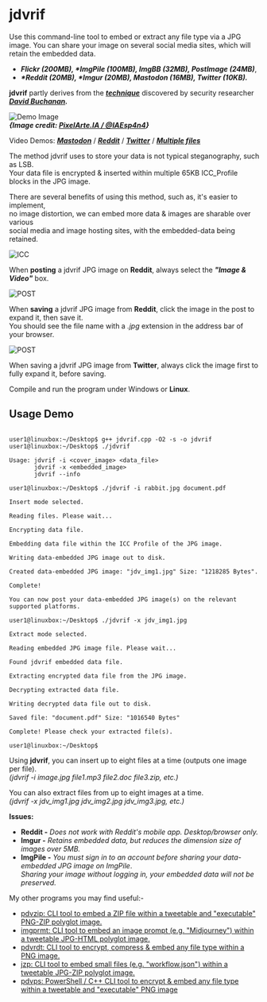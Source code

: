 # jdvrif

Use this command-line tool to embed or extract any file type via a JPG image. You can share your image on several social media sites, which will retain the embedded data. 

* ***Flickr (200MB), \*ImgPile (100MB), ImgBB (32MB), PostImage (24MB)***,
* ***\*Reddit (20MB), \*Imgur (20MB), Mastodon (16MB), Twitter (10KB).***

**jdvrif** partly derives from the ***[technique](https://www.vice.com/en/article/bj4wxm/tiny-picture-twitter-complete-works-of-shakespeare-steganography)*** discovered by security researcher ***[David Buchanan](https://www.da.vidbuchanan.co.uk/).*** 

![Demo Image](https://github.com/CleasbyCode/jdvrif/blob/main/demo_image/water.jpg)  
***{Image credit: [PixelArte.IA / @IAEsp4n4](https://twitter.com/IAEsp4n4/status/1733170639853252795)}***

Video Demos: [***Mastodon***](https://youtu.be/9jBhayXBEq0) / [***Reddit***](https://youtu.be/1q9pitqJXcY) / [***Twitter***](https://youtu.be/FvkLwYu8xFg) / [***Multiple files***](https://youtu.be/S8oSZ-BjrCk)

The method jdvrif uses to store your data is not typical steganography, such as LSB.  
Your data file is encrypted & inserted within multiple 65KB ICC_Profile blocks in the JPG image.  

There are several benefits of using this method, such as, it's easier to implement,  
no image distortion, we can embed more data & images are sharable over various  
social media and image hosting sites, with the embedded-data being retained.

![ICC](https://github.com/CleasbyCode/jdvrif/blob/main/demo_image/icc.png)  

When **posting** a jdvrif JPG image on **Reddit**, always select the ***"Image & Video"*** box.

![POST](https://github.com/CleasbyCode/jdvrif/blob/main/demo_image/reddit_post50.png)  

When **saving** a jdvrif JPG image from **Reddit**, click the image in the post to expand it, then save it.  
You should see the file name with a *.jpg* extension in the address bar of your browser.  

![POST](https://github.com/CleasbyCode/jdvrif/blob/main/demo_image/redlink50.png)  

When saving a jdvrif JPG image from **Twitter**, always click the image first to fully expand it, before saving.

Compile and run the program under Windows or **Linux**.

## Usage Demo

```console

user1@linuxbox:~/Desktop$ g++ jdvrif.cpp -O2 -s -o jdvrif
user1@linuxbox:~/Desktop$ ./jdvrif 

Usage: jdvrif -i <cover_image> <data_file>  
       jdvrif -x <embedded_image>  
       jdvrif --info

user1@linuxbox:~/Desktop$ ./jdvrif -i rabbit.jpg document.pdf
  
Insert mode selected.

Reading files. Please wait...

Encrypting data file.

Embedding data file within the ICC Profile of the JPG image.

Writing data-embedded JPG image out to disk.

Created data-embedded JPG image: "jdv_img1.jpg" Size: "1218285 Bytes".

Complete!

You can now post your data-embedded JPG image(s) on the relevant supported platforms.

user1@linuxbox:~/Desktop$ ./jdvrif -x jdv_img1.jpg

Extract mode selected.

Reading embedded JPG image file. Please wait...

Found jdvrif embedded data file.

Extracting encrypted data file from the JPG image.

Decrypting extracted data file.

Writing decrypted data file out to disk.

Saved file: "document.pdf" Size: "1016540 Bytes"

Complete! Please check your extracted file(s).

user1@linuxbox:~/Desktop$ 

```
Using **jdvrif**, you can insert up to eight files at a time (outputs one image per file).  
*(jdvrif -i image.jpg file1.mp3 file2.doc file3.zip, etc.)*  

You can also extract files from up to eight images at a time.  
*(jdvrif -x jdv_img1.jpg jdv_img2.jpg jdv_img3.jpg, etc.)*  

**Issues:**
* **Reddit -** *Does not work with Reddit's mobile app. Desktop/browser only.*
* **Imgur -** *Retains embedded data, but reduces the dimension size of images over 5MB.*
* **ImgPile -** *You must sign in to an account before sharing your data-embedded JPG image on ImgPile*.  
*Sharing your image without logging in, your embedded data will not be preserved.*

My other programs you may find useful:-  

* [pdvzip: CLI tool to embed a ZIP file within a tweetable and "executable" PNG-ZIP polyglot image.](https://github.com/CleasbyCode/pdvzip)
* [imgprmt: CLI tool to embed an image prompt (e.g. "Midjourney") within a tweetable JPG-HTML polyglot image.](https://github.com/CleasbyCode/imgprmt)
* [pdvrdt: CLI tool to encrypt, compress & embed any file type within a PNG image.](https://github.com/CleasbyCode/pdvrdt)
* [jzp: CLI tool to embed small files (e.g. "workflow.json") within a tweetable JPG-ZIP polyglot image.](https://github.com/CleasbyCode/jzp) 
* [pdvps: PowerShell / C++ CLI tool to encrypt & embed any file type within a tweetable and "executable" PNG image](https://github.com/CleasbyCode/pdvps)   

##

